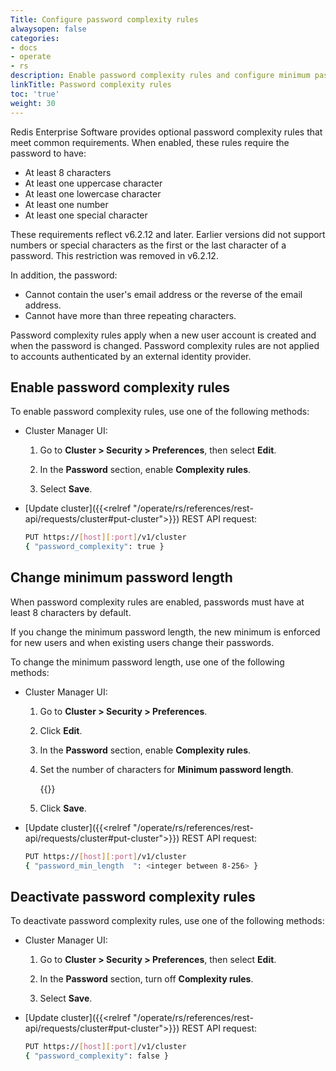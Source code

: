 ```yaml
---
Title: Configure password complexity rules
alwaysopen: false
categories:
- docs
- operate
- rs
description: Enable password complexity rules and configure minimum password length.
linkTitle: Password complexity rules
toc: 'true'
weight: 30
---
```


Redis Enterprise Software provides optional password complexity rules that meet common requirements.  When enabled, these rules require the password to have:

- At least 8 characters
- At least one uppercase character
- At least one lowercase character
- At least one number
- At least one special character 

These requirements reflect v6.2.12 and later. Earlier versions did not support numbers or special characters as the first or the last character of a password. This restriction was removed in v6.2.12.

In addition, the password:

- Cannot contain the user's email address or the reverse of the email address.
- Cannot have more than three repeating characters.

Password complexity rules apply when a new user account is created and when the password is changed.  Password complexity rules are not applied to accounts authenticated by an external identity provider.  

## Enable password complexity rules

To enable password complexity rules, use one of the following methods:

- Cluster Manager UI:

    1. Go to **Cluster > Security > Preferences**, then select **Edit**.

    1. In the **Password** section, enable **Complexity rules**.

    1. Select **Save**.

- [Update cluster]({{<relref "/operate/rs/references/rest-api/requests/cluster#put-cluster">}}) REST API request:

    ```sh
    PUT https://[host][:port]/v1/cluster
    { "password_complexity": true }
    ```

## Change minimum password length

When password complexity rules are enabled, passwords must have at least 8 characters by default.

If you change the minimum password length, the new minimum is enforced for new users and when existing users change their passwords.

To change the minimum password length, use one of the following methods:

- Cluster Manager UI:

    1. Go to **Cluster > Security > Preferences**.
    
    1. Click **Edit**.

    1. In the **Password** section, enable **Complexity rules**.

    1. Set the number of characters for **Minimum password length**.

        {{<image filename="images/rs/screenshots/cluster/security-preferences-min-password-length.png" alt="" >}}

    1. Click **Save**.

- [Update cluster]({{<relref "/operate/rs/references/rest-api/requests/cluster#put-cluster">}}) REST API request:

    ```sh
    PUT https://[host][:port]/v1/cluster
    { "password_min_length	": <integer between 8-256> }
    ```

## Deactivate password complexity rules

To deactivate password complexity rules, use one of the following methods:

- Cluster Manager UI:

    1. Go to **Cluster > Security > Preferences**, then select **Edit**.

    1. In the **Password** section, turn off **Complexity rules**.

    1. Select **Save**.

- [Update cluster]({{<relref "/operate/rs/references/rest-api/requests/cluster#put-cluster">}}) REST API request:

    ```sh
    PUT https://[host][:port]/v1/cluster
    { "password_complexity": false }
    ```
